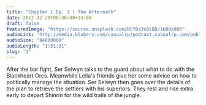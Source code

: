 ```yaml
---
title: "Chapter 1 Ep. 3 | The Aftermath"
date: 2017-12-29T06:30:00+13:00
draft: false
featuredImage: "https://source.unsplash.com/NCfBs3v8iBQ/1600x900"
audioLink: "http://media.blubrry.com/casualrp/podcast.casualrp.com/public/EP%20003%20-%20The%20Aftermath.mp3"
audioSize: "84000000"
audioLength: "1:31:31"
slug: "3"
---
```

After the bar fight, Ser Selwyn talks to the guard about what to do with the Blackheart Orcs. Meanwhile Leila's friends give her some advice on how to politically manage the situation. Ser Selwyn then goes over the details of the plan to retrieve the settlers with his superiors. They rest and rise extra early to depart Shinrin for the wild trails of the jungle.
